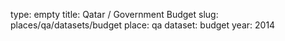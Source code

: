 type: empty
title: Qatar / Government Budget
slug: places/qa/datasets/budget
place: qa
dataset: budget
year: 2014
